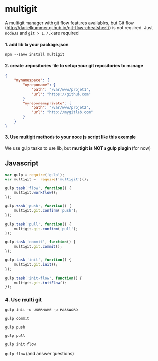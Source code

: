 # multigit
A multigit manager with git flow features availables, but Git flow (http://danielkummer.github.io/git-flow-cheatsheet/) is not required.
Just ```nodeJs``` and ```git > 1.7.x``` are required

#### 1. add lib to your package.json

```npm --save install multigit```

#### 2. create .repositories file to setup your git repositories to manage

```json
{
    "mynamespace": {
        "myreponame": {
            "path": "/var/www/projet1",
            "url": "https://github.com"
        },
        "myreponameprivate": {
            "path": "/var/www/projet2",
            "url": "http://mygitlab.com"
        }
    }
}
```

#### 3. Use multigit methods to your node js script like this exemple
We use gulp tasks to use lib, but **multigit is NOT a gulp plugin** (for now)

Javascript
----------
```javascript
var gulp = require('gulp');
var multigit =  require('multigit')();

gulp.task('flow', function() {
    multigit.workflow();
});

gulp.task('push', function() {
    multigit.git.confirm('push');
});

gulp.task('pull', function() {
    multigit.git.confirm('pull');
});

gulp.task('commit', function() {
    multigit.git.commit();
});

gulp.task('init', function() {
    multigit.git.init();
});

gulp.task('init-flow', function() {
    multigit.git.initFlow();
});
```

### 4. Use multi git

```gulp init -u USERNAME -p PASSWORD```

```gulp commit```

```gulp push```

```gulp pull```

```gulp init-flow```

```gulp flow``` (and answer questions)
